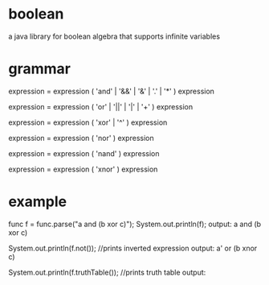 # boolean

a java library for boolean algebra that supports infinite variables

# grammar

expression = expression ( 'and' | '&&' | '&' | '.' | '\*' ) expression

expression = expression ( 'or' | '||' | '|' | '+' ) expression

expression = expression ( 'xor' | '^' ) expression

expression = expression ( 'nor' ) expression

expression = expression ( 'nand' ) expression

expression = expression ( 'xnor' ) expression

# example

func f = func.parse("a and (b xor c)");
System.out.println(f);
output: a and (b xor c)

System.out.println(f.not()); //prints inverted expression
output: a' or (b xnor c)

System.out.println(f.truthTable()); //prints truth table
output:
